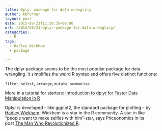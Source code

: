 ```yaml
---
title: Dplyr package for data wrangling
author: kbrunner
layout: post
date: 2015-08-21T11:58:35+00:00
url: /2015/08/21/dplyr-package-for-data-wrangling/
categories:
  - R
tags:
  - Hadley Wickham
  - package

---
```

The dplyr package seems to be the most popular package for data wrangling. It simplifies the weird R syntax and offers five distinct functions:

`filter`, `select`, `arrange`, `mutate`, `summarise`

More in a tutorial for starters: <a href="https://rpubs.com/justmarkham/dplyr-tutorial" target="_blank">Introduction to dplyr for Faster Data Manipulation in R</a>

Dplyr is developed &#8211; like ggplot2, the standard package for plotting &#8211; by <a href="https://github.com/hadley/" target="_blank">Hadley Wickham</a>. Wickham is a star in the R community. A star in like &#8220;people want to make selfies with him&#8221;-star, says Priceonomics in its post <a href="http://priceonomics.com/hadley-wickham-the-man-who-revolutionized-r/" target="_blank">The Man Who Revolutionized R</a>.

&nbsp;

#